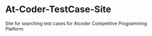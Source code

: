 # At-Coder-TestCase-Site
Site for searching test cases for Atcoder Competitive Programming Platform.
